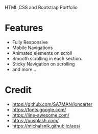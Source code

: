  HTML,CSS and Bootstrap Portfolio

# Features
- Fully Responsive
- Mobile Navigations
- Animated elements on scroll
- Smooth scrolling in each section.
- Sticky Navigation on scrolling
- and more ..


# Credit
- https://github.com/SA7MAN/joncarter
- https://fonts.google.com/
- https://line-awesome.com/
- https://unsplash.com/
- https://michalsnik.github.io/aos/


